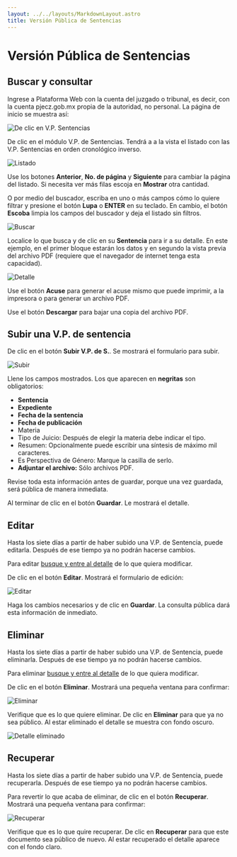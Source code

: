 ```yaml
---
layout: ../../layouts/MarkdownLayout.astro
title: Versión Pública de Sentencias
---
```


# Versión Pública de Sentencias

## <a name="buscar-consultar"></a>Buscar y consultar

Ingrese a Plataforma Web con la cuenta del juzgado o tribunal, es decir,
con la cuenta pjecz.gob.mx propia de la autoridad, no personal.
La página de inicio se muestra así:

![De clic en V.P. Sentencias](../../assets/img/plataforma_web/version_publica_sentencias/inicio-cuenta-institucional.png)

De clic en el módulo V.P. de Sentencias. Tendrá a a la vista el listado con las
V.P. Sentencias en orden cronológico inverso.

![Listado](../../assets/img/plataforma_web/version_publica_sentencias/listado-sentencias.png)

Use los botones **Anterior**, **No. de página** y **Siguiente** para cambiar la
página del listado. Si necesita ver más filas escoja en **Mostrar** otra cantidad.

O por medio del buscador, escriba en uno o más campos cómo lo quiere filtrar y
presione el botón **Lupa** o **ENTER** en su teclado. En cambio,
el botón **Escoba** limpia los campos del buscador y deja el listado sin filtros.

![Buscar](../../assets/img/plataforma_web/version_publica_sentencias/listado-busqueda-sentencias.png)

Localice lo que busca y de clic en su **Sentencia** para ir a su detalle.
En este ejemplo, en el primer bloque estarán los datos y en segundo la vista previa
del archivo PDF (requiere que el navegador de internet tenga esta capacidad).

![Detalle](../../assets/img/plataforma_web/version_publica_sentencias/detalle-sentencia.png)

Use el botón **Acuse** para generar el acuse mismo que puede imprimir,
a la impresora o para generar un archivo PDF.

Use el botón **Descargar** para bajar una copia del archivo PDF.

## Subir una V.P. de sentencia

De clic en el botón **Subir V.P. de S.**. Se mostrará el formulario para subir.

![Subir](../../assets/img/plataforma_web/version_publica_sentencias/nueva-sentencia.png)

Llene los campos mostrados. Los que aparecen en **negritas** son obligatorios:

- **Sentencia**
- **Expediente**
- **Fecha de la sentencia**
- **Fecha de publicación**
- Materia
- Tipo de Juicio: Después de elegir la materia debe indicar el tipo.
- Resumen: Opcionalmente puede escribir una síntesis de máximo mil caracteres.
- Es Perspectiva de Género: Marque la casilla de serlo.
- **Adjuntar el archivo:** Sólo archivos PDF.

Revise toda esta información antes de guardar, porque una vez guardada,
será pública de manera inmediata.

Al terminar de clic en el botón **Guardar**. Le mostrará el detalle.

## Editar

Hasta los siete días a partir de haber subido una V.P. de Sentencia, puede editarla.
Después de ese tiempo ya no podrán hacerse cambios.

Para editar [busque y entre al detalle](#buscar-consultar) de lo que quiera modificar.

De clic en el botón **Editar**. Mostrará el formulario de edición:

![Editar](../../assets/img/plataforma_web/version_publica_sentencias/editar-sentencia.png)

Haga los cambios necesarios y de clic en **Guardar**.
La consulta pública dará esta información de inmediato.

## Eliminar

Hasta los siete días a partir de haber subido una V.P. de Sentencia, puede eliminarla.
Después de ese tiempo ya no podrán hacerse cambios.

Para eliminar [busque y entre al detalle](#buscar-consultar) de lo que quiera modificar.

De clic en el botón **Eliminar**. Mostrará una pequeña ventana para confirmar:

![Eliminar](../../assets/img/plataforma_web/version_publica_sentencias/eliminar-sentencia.png)

Verifique que es lo que quiere eliminar.
De clic en **Eliminar** para que ya no sea público.
Al estar eliminado el detalle se muestra con fondo oscuro.

![Detalle eliminado](../../assets/img/plataforma_web/version_publica_sentencias/detalle-sentencia-eliminada.png)

## Recuperar

Hasta los siete días a partir de haber subido una V.P. de Sentencia, puede recuperarla.
Después de ese tiempo ya no podrán hacerse cambios.

Para revertir lo que acaba de eliminar, de clic en el botón **Recuperar**.
Mostrará una pequeña ventana para confirmar:

![Recuperar](../../assets/img/plataforma_web/version_publica_sentencias/recuperar-sentencia.png)

Verifique que es lo que quire recuperar.
De clic en **Recuperar** para que este documento sea público de nuevo.
Al estar recuperado el detalle aparece con el fondo claro.
